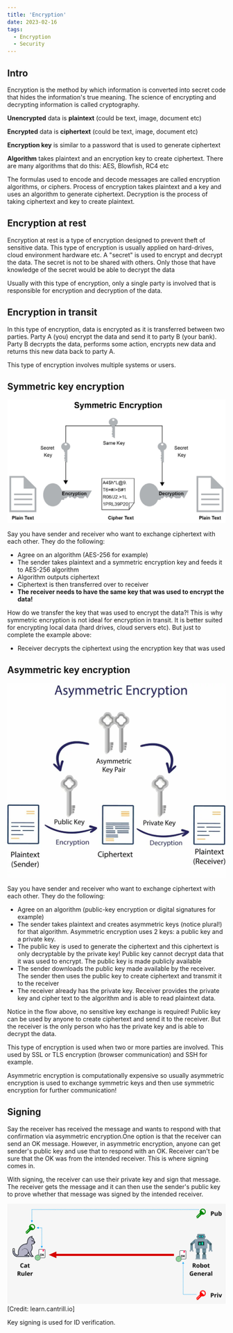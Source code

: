 ```yaml
---
title: 'Encryption'
date: 2023-02-16
tags:
  - Encryption
  - Security
---
```


## Intro

Encryption is the method by which information is converted into secret code that hides the information's true meaning. The science of encrypting and decrypting information is called cryptography.

**Unencrypted** data is **plaintext** (could be text, image, document etc)

**Encrypted** data is **ciphertext** (could be text, image, document etc)

**Encryption key** is similar to a password that is used to generate ciphertext

**Algorithm** takes plaintext and an encryption key to create ciphertext. There are many algorithms that do this: AES, Blowfish, RC4 etc

The formulas used to encode and decode messages are called encryption algorithms, or ciphers. Process of encryption takes plaintext and a key and uses an algorithm to generate ciphertext. Decryption is the process of taking ciphertext and key to create plaintext.

## Encryption at rest

Encryption at rest is a type of encryption designed to prevent theft of sensitive data. This type of encryption is usually applied on hard-drives, cloud environment hardware etc. A "secret" is used to encrypt and decrypt the data. The secret is not to be shared with others. Only those that have knowledge of the secret would be able to decrypt the data

Usually with this type of encryption, only a single party is involved that is responsible for encryption and decryption of the data.

## Encryption in transit

In this type of encryption, data is encrypted as it is transferred between two parties. Party A (you) encrypt the data and send it to party B (your bank). Party B decrypts the data, performs some action, encrypts new data and returns this new data back to party A.

This type of encryption involves multiple systems or users.

## Symmetric key encryption

![symmetric](symmetric.jpeg)

Say you have sender and receiver who want to exchange ciphertext with each other. They do the following:

- Agree on an algorithm (AES-256 for example)
- The sender takes plaintext and a symmetric encryption key and feeds it to AES-256 algorithm
- Algorithm outputs ciphertext
- Ciphertext is then transferred over to receiver
- **The receiver needs to have the same key that was used to encrypt the data!**

How do we transfer the key that was used to encrypt the data?! This is why symmetric encryption is not ideal for encryption in transit. It is better suited for encrypting local data (hard drives, cloud servers etc). But just to complete the example above:

- Receiver decrypts the ciphertext using the encryption key that was used

## Asymmetric key encryption

![asymmetric](asymmetric.webp)

Say you have sender and receiver who want to exchange ciphertext with each other. They do the following:

- Agree on an algorithm (public-key encryption or digital signatures for example)
- The sender takes plaintext and creates asymmetric keys (notice plural!) for that algorithm. Asymmetric encryption uses 2 keys: a public key and a private key.
- The public key is used to generate the ciphertext and this ciphertext is only decryptable by the private key! Public key cannot decrypt data that it was used to encrypt. The public key is made publicly available
- The sender downloads the public key made available by the receiver. The sender then uses the public key to create ciphertext and transmit it to the receiver
- The receiver already has the private key. Receiver provides the private key and cipher text to the algorithm and is able to read plaintext data.

Notice in the flow above, no sensitive key exchange is required! Public key can be used by anyone to create ciphertext and send it to the receiver. But the receiver is the only person who has the private key and is able to decrypt the data.

This type of encryption is used when two or more parties are involved. This used by SSL or TLS encryption (browser communication) and SSH for example.

Asymmetric encryption is computationally expensive so usually asymmetric encryption is used to exchange symmetric keys and then use symmetric encryption for further communication!

## Signing

Say the receiver has received the message and wants to respond with that confirmation via asymmetric encryption.One option is that the receiver can send an OK message. However, in asymmetric encryption, anyone can get sender's public key and use that to respond with an OK. Receiver can't be sure that the OK was from the intended receiver. This is where signing comes in.

With signing, the receiver can use their private key and sign that message. The receiver gets the message and it can then use the sender's public key to prove whether that message was signed by the intended receiver.

![signing](signing.png)[Credit: learn.cantrill.io]

Key signing is used for ID verification.
